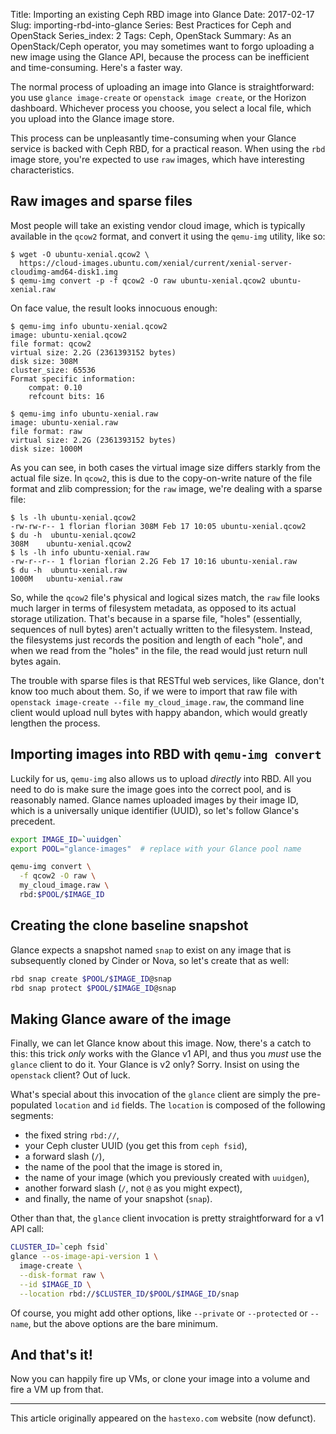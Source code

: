 Title: Importing an existing Ceph RBD image into Glance
Date: 2017-02-17
Slug: importing-rbd-into-glance
Series: Best Practices for Ceph and OpenStack
Series_index: 2
Tags: Ceph, OpenStack
Summary: As an OpenStack/Ceph operator, you may sometimes want to forgo uploading a new image using the Glance API, because the process can be inefficient and time-consuming. Here's a faster way.

The normal process of uploading an image into Glance is
straightforward: you use `glance image-create` or `openstack image
create`, or the Horizon dashboard. Whichever process you choose, you
select a local file, which you upload into the Glance image store.

This process can be unpleasantly time-consuming when your Glance
service is backed with Ceph RBD, for a practical reason. When using
the `rbd` image store, you're expected to use `raw` images, which have
interesting characteristics.

## Raw images and sparse files

Most people will take an existing vendor cloud image, which is
typically available in the `qcow2` format, and convert it using the
`qemu-img` utility, like so:

```
$ wget -O ubuntu-xenial.qcow2 \
  https://cloud-images.ubuntu.com/xenial/current/xenial-server-cloudimg-amd64-disk1.img
$ qemu-img convert -p -f qcow2 -O raw ubuntu-xenial.qcow2 ubuntu-xenial.raw
```

On face value, the result looks innocuous enough:

```
$ qemu-img info ubuntu-xenial.qcow2 
image: ubuntu-xenial.qcow2
file format: qcow2
virtual size: 2.2G (2361393152 bytes)
disk size: 308M
cluster_size: 65536
Format specific information:
    compat: 0.10
    refcount bits: 16

$ qemu-img info ubuntu-xenial.raw
image: ubuntu-xenial.raw
file format: raw
virtual size: 2.2G (2361393152 bytes)
disk size: 1000M
```

As you can see, in both cases the virtual image size differs starkly
from the actual file size. In `qcow2`, this is due to the
copy-on-write nature of the file format and zlib compression; for the
`raw` image, we're dealing with a sparse file:

```
$ ls -lh ubuntu-xenial.qcow2
-rw-rw-r-- 1 florian florian 308M Feb 17 10:05 ubuntu-xenial.qcow2
$ du -h  ubuntu-xenial.qcow2
308M	ubuntu-xenial.qcow2
$ ls -lh info ubuntu-xenial.raw
-rw-r--r-- 1 florian florian 2.2G Feb 17 10:16 ubuntu-xenial.raw
$ du -h  ubuntu-xenial.raw
1000M	ubuntu-xenial.raw
```

So, while the `qcow2` file's physical and logical sizes match, the
`raw` file looks much larger in terms of filesystem metadata, as
opposed to its actual storage utilization. That's because in a sparse
file, "holes" (essentially, sequences of null bytes) aren't actually
written to the filesystem. Instead, the filesystems just records the
position and length of each "hole", and when we read from the "holes"
in the file, the read would just return null bytes again.

The trouble with sparse files is that RESTful web services, like
Glance, don't know too much about them. So, if we were to import that
raw file with `openstack image-create --file my_cloud_image.raw`, the
command line client would upload null bytes with happy abandon, which
would greatly lengthen the process.


## Importing images into RBD with `qemu-img convert`

Luckily for us, `qemu-img` also allows us to upload *directly* into
RBD. All you need to do is make sure the image goes into the correct
pool, and is reasonably named. Glance names uploaded images by their
image ID, which is a universally unique identifier (UUID), so let's
follow Glance's precedent.

```bash
export IMAGE_ID=`uuidgen`
export POOL="glance-images"  # replace with your Glance pool name

qemu-img convert \
  -f qcow2 -O raw \
  my_cloud_image.raw \
  rbd:$POOL/$IMAGE_ID
```


## Creating the clone baseline snapshot

Glance expects a snapshot named `snap` to exist on any image that is
subsequently cloned by Cinder or Nova, so let's create that as
well:

```bash
rbd snap create $POOL/$IMAGE_ID@snap
rbd snap protect $POOL/$IMAGE_ID@snap
```

## Making Glance aware of the image

Finally, we can let Glance know about this image. Now, there's a catch
to this: this trick *only* works with the Glance v1 API, and thus you
*must* use the `glance` client to do it. Your Glance is v2 only?
Sorry. Insist on using the `openstack` client? Out of luck.

What's special about this invocation of the `glance` client are simply
the pre-populated `location` and `id` fields. The `location` is composed of the following segments:

- the fixed string `rbd://`,
- your Ceph cluster UUID (you get this from `ceph fsid`),
- a forward slash (`/`),
- the name of the pool that the image is stored in,
- the name of your image (which you previously created with `uuidgen`),
- another forward slash (`/`, not `@` as you might expect),
- and finally, the name of your snapshot (`snap`).

Other than that, the `glance` client invocation is pretty
straightforward for a v1 API call:

```bash
CLUSTER_ID=`ceph fsid`
glance --os-image-api-version 1 \
  image-create \
  --disk-format raw \
  --id $IMAGE_ID \
  --location rbd://$CLUSTER_ID/$POOL/$IMAGE_ID/snap
```

Of course, you might add other options, like `--private` or
`--protected` or `--name`, but the above options are the bare minimum.


## And that's it!

Now you can happily fire up VMs, or clone your image into a volume and
fire a VM up from that.

* * *

This article originally appeared on the `hastexo.com` website (now defunct).
